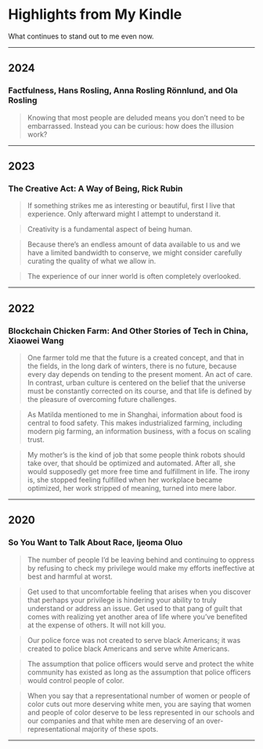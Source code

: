 # Highlights from My Kindle
What continues to stand out to me even now.

--- 

## 2024

### Factfulness, Hans Rosling, Anna Rosling Rönnlund, and Ola Rosling

> Knowing that most people are deluded means you don’t need to be embarrassed. Instead you can be curious: how does the illusion work?

---

## 2023

### The Creative Act: A Way of Being, Rick Rubin
> If something strikes me as interesting or beautiful, first I live that experience. Only afterward might I attempt to understand it.

> Creativity is a fundamental aspect of being human.

> Because there’s an endless amount of data available to us and we have a limited bandwidth to conserve, we might consider carefully curating the quality of what we allow in.

> The experience of our inner world is often completely overlooked.

---

## 2022

### Blockchain Chicken Farm: And Other Stories of Tech in China, Xiaowei Wang

> One farmer told me that the future is a created concept, and that in the fields, in the long dark of winters, there is no future, because every day depends on tending to the present moment. An act of care. In contrast, urban culture is centered on the belief that the universe must be constantly corrected on its course, and that life is defined by the pleasure of overcoming future challenges.

> As Matilda mentioned to me in Shanghai, information about food is central to food safety. This makes industrialized farming, including modern pig farming, an information business, with a focus on scaling trust.

> My mother’s is the kind of job that some people think robots should take over, that should be optimized and automated. After all, she would supposedly get more free time and fulfillment in life. The irony is, she stopped feeling fulfilled when her workplace became optimized, her work stripped of meaning, turned into mere labor.

---

## 2020

### So You Want to Talk About Race, Ijeoma Oluo

> The number of people I’d be leaving behind and continuing to oppress by refusing to check my privilege would make my efforts ineffective at best and harmful at worst.

> Get used to that uncomfortable feeling that arises when you discover that perhaps your privilege is hindering your ability to truly understand or address an issue. Get used to that pang of guilt that comes with realizing yet another area of life where you’ve benefited at the expense of others. It will not kill you.

> Our police force was not created to serve black Americans; it was created to police black Americans and serve white Americans.

> The assumption that police officers would serve and protect the white community has existed as long as the assumption that police officers would control people of color.

> When you say that a representational number of women or people of color cuts out more deserving white men, you are saying that women and people of color deserve to be less represented in our schools and our companies and that white men are deserving of an over-representational majority of these spots.

---